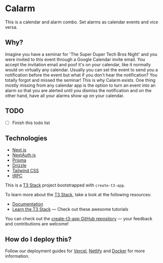 # Calarm
This is a calendar and alarm combo. Set alarms as calendar events and vice versa.

## Why?
Imagine you have a seminar for 'The Super Duper Tech Bros Night' and you were invited to this event through a Google Calendar invite email. You accept the invitation email and poof it's on your calendar, like it normally would on virtually any calendar. Usually you can set the event to send you a notification before the event but what if you don't hear the notification? You totally forgot and missed the seminar! 
This is why Calarm exists. One thing mostly missing from any calendar app is the option to turn an event into an alarm so that you are alerted until you dismiss the notification and on the other hand, have all your alarms show up on your calendar. 

## TODO
- [ ] Finish this todo list

## Technologies

- [Next.js](https://nextjs.org)
- [NextAuth.js](https://next-auth.js.org)
- [Prisma](https://prisma.io)
- [Drizzle](https://orm.drizzle.team)
- [Tailwind CSS](https://tailwindcss.com)
- [tRPC](https://trpc.io)

This is a [T3 Stack](https://create.t3.gg/) project bootstrapped with `create-t3-app`.

To learn more about the [T3 Stack](https://create.t3.gg/), take a look at the following resources:

- [Documentation](https://create.t3.gg/)
- [Learn the T3 Stack](https://create.t3.gg/en/faq#what-learning-resources-are-currently-available) — Check out these awesome tutorials

You can check out the [create-t3-app GitHub repository](https://github.com/t3-oss/create-t3-app) — your feedback and contributions are welcome!

## How do I deploy this?

Follow our deployment guides for [Vercel](https://create.t3.gg/en/deployment/vercel), [Netlify](https://create.t3.gg/en/deployment/netlify) and [Docker](https://create.t3.gg/en/deployment/docker) for more information.


